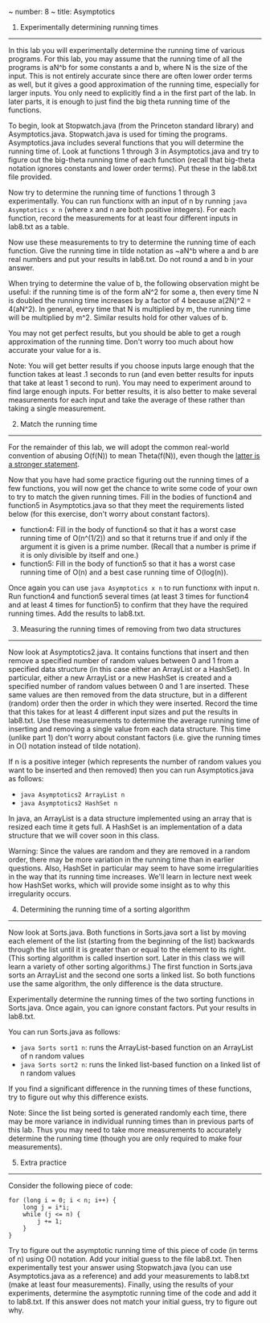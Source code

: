 ~ number: 8
~ title: Asymptotics

1. Experimentally determining running times
--------

In this lab you will experimentally determine the running time of various programs. For this lab, you may assume that the running time of all the programs is aN^b for some constants a and b, where N is the size of the input. This is not entirely accurate since there are often lower order terms as well, but it gives a good approximation of the running time, especially for larger inputs. You only need to explicitly find a in the first part of the lab. In later parts, it is enough to just find the big theta running time of the functions.

To begin, look at Stopwatch.java (from the Princeton standard library) and Asymptotics.java. Stopwatch.java is used for timing the programs. Asymptotics.java includes several functions that you will determine the running time of. Look at functions 1 through 3 in Asymptotics.java and try to figure out the big-theta running time of each function (recall that big-theta notation ignores constants and lower order terms). Put these in the lab8.txt file provided.

Now try to determine the running time of functions 1 through 3 experimentally. You can run functionx with an input of n by running `java Asymptotics x n` (where x and n are both positive integers). For each function, record the measurements for at least four different inputs in lab8.txt as a table. 

Now use these measurements to try to determine the running time of each function. Give the running time in tilde notation as ~aN^b where a and b are real numbers and put your results in lab8.txt. Do not round a and b in your answer.

When trying to determine the value of b, the following observation might be useful: if the running time is of the form aN^2 for some a, then every time N is doubled the running time increases by a factor of 4 because a(2N)^2 = 4(aN^2). In general, every time that N is multiplied by m, the running time will be multiplied by m^2. Similar results hold for other values of b.

You may not get perfect results, but you should be able to get a rough approximation of the running time. Don't worry too much about how accurate your value for a is.

Note: You will get better results if you choose inputs large enough that the function takes at least .1 seconds to run (and even better results for inputs that take at least 1 second to run). You may need to experiment around to find large enough inputs. For better results, it is also better to make several measurements for each input and take the average of these rather than taking a single measurement.

2. Match the running time
--------

For the remainder of this lab, we will adopt the common real-world convention of abusing O(f(N)) to mean Theta(f(N)), even though the [latter is a stronger statement](https://docs.google.com/presentation/d/1TiW9dvmk9396GhuSy788_1yEFu_LUPA8ytsm_NQpBMQ/pub?start=false&loop=false&delayms=3000&slide=id.g63937f84c_0251).

Now that you have had some practice figuring out the running times of a few functions, you will now get the chance to write some code of your own to try to match the given running times. Fill in the bodies of function4 and function5 in Asymptotics.java so that they meet the requirements listed below (for this exercise, don't worry about constant factors).

* function4: Fill in the body of function4 so that it has a worst case running time of O(n^(1/2)) and so that it returns true if and only if the argument it is given is a prime number. (Recall that a number is prime if it is only divisible by itself and one.)
* function5: Fill in the body of function5 so that it has a worst case running time of O(n) and a best case running time of O(log(n)).

Once again you can use `java Asymptotics x n` to run functionx with input n. Run function4 and function5 several times (at least 3 times for function4 and at least 4 times for function5) to confirm that they have the required running times. Add the results to lab8.txt.

3. Measuring the running times of removing from two data structures
--------

Now look at Asymptotics2.java. It contains functions that insert and then remove a specified number of random values between 0 and 1 from a specified data structure (in this case either an ArrayList or a HashSet). In particular, either a new ArrayList or a new HashSet is created and a specified number of random values between 0 and 1 are inserted. These same values are then removed from the data structure, but in a different (random) order then the order in which they were inserted. Record the time that this takes for at least 4 different input sizes and put the results in lab8.txt. Use these measurements to determine the average running time of inserting and removing a single value from each data structure. This time (unlike part 1) don't worry about constant factors (i.e. give the running times in O() notation instead of tilde notation).

If n is a positive integer (which represents the number of random values you want to be inserted and then removed) then you can run Asymptotics.java as follows:

* `java Asymptotics2 ArrayList n`
* `java Asymptotics2 HashSet n`

In java, an ArrayList is a data structure implemented using an array that is resized each time it gets full. A HashSet is an implementation of a data structure that we will cover soon in this class.

Warning: Since the values are random and they are removed in a random order, there may be more variation in the running time than in earlier questions. Also, HashSet in particular may seem to have some irregularities in the way that its running time increases. We'll learn in lecture next week how HashSet works, which will provide some insight as to why this irregularity occurs.

4. Determining the running time of a sorting algorithm
--------

Now look at Sorts.java. Both functions in Sorts.java sort a list by moving each element of the list (starting from the beginning of the list) backwards through the list until it is greater than or equal to the element to its right. (This sorting algorithm is called insertion sort. Later in this class we will learn a variety of other sorting algorithms.) The first function in Sorts.java sorts an ArrayList and the second one sorts a linked list. So both functions use the same algorithm, the only difference is the data structure.

Experimentally determine the running times of the two sorting functions in Sorts.java. Once again, you can ignore constant factors. Put your results in lab8.txt.

You can run Sorts.java as follows:

* `java Sorts sort1 n`: runs the ArrayList-based function on an ArrayList of n random values
* `java Sorts sort2 n`: runs the linked list-based function on a linked list of n random values

If you find a significant difference in the running times of these functions, try to figure out why this difference exists.

Note: Since the list being sorted is generated randomly each time, there may be more variance in individual running times than in previous parts of this lab. Thus you may need to take more measurements to accurately determine the running time (though you are only required to make four measurements).

5. Extra practice
--------

Consider the following piece of code:

    for (long i = 0; i < n; i++) {
        long j = i*i;
        while (j <= n) {
            j += 1;
        }
    }

Try to figure out the asymptotic running time of this piece of code (in terms of n) using O() notation. Add your initial guess to the file lab8.txt. Then experimentally test your answer using Stopwatch.java (you can use Asymptotics.java as a reference) and add your measurements to lab8.txt (make at least four measurements). Finally, using the results of your experiments, determine the asymptotic running time of the code and add it to lab8.txt. If this answer does not match your initial guess, try to figure out why.
